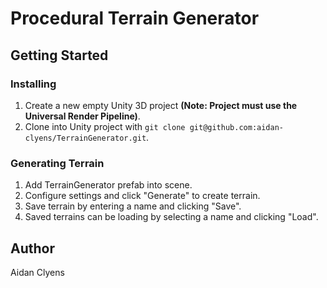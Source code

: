 # Procedural Terrain Generator

## Getting Started
### Installing
1. Create a new empty Unity 3D project **(Note: Project must use the Universal Render Pipeline)**.
2. Clone into Unity project with `git clone git@github.com:aidan-clyens/TerrainGenerator.git`.

### Generating Terrain
1. Add TerrainGenerator prefab into scene.
2. Configure settings and click "Generate" to create terrain.
3. Save terrain by entering a name and clicking "Save".
4. Saved terrains can be loading by selecting a name and clicking "Load".

## Author
Aidan Clyens